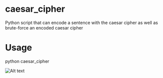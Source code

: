 # caesar_cipher
Python script that can encode a sentence with the caesar cipher as well as brute-force an encoded caesar cipher

# Usage
python caesar_cipher

![Alt text](/encode.jpg?raw=true "Optional Title")
